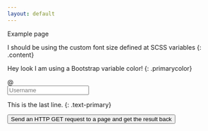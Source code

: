 ```yaml
---
layout: default
---
```


Example page


I should be using the custom font size defined at SCSS variables
{: .content}

Hey look I am using a Bootstrap variable color!
{: .primarycolor}

<div class="input-group mb-3">
    <div class="input-group-prepend">
        <span class="input-group-text" id="basic-addon1">@</span>
    </div>
    <input type="text" class="form-control" placeholder="Username" aria-label="Username" aria-describedby="basic-addon1">
</div>

This is the last line.
{: .text-primary}

<button id="mybutton">Send an HTTP GET request to a page and get the result back</button>

<script>
$(document).ready(function(){
    console.log("button action loading");
    $("#mybutton").click(function(){
        console.log("button clicked");
        $.ajax({
            async: true,
            type: 'POST',
            url: 'http://127.0.0.1:8080/statemachine/commit_count_report.json?blocking=true',
            headers: {
                'Authorization': 'Basic ' + btoa('ec29e90c-188d-11e8-bb72-00163ec1cd01:0b82fe63b6bd450519ade02c3cb8f77ee581f25a810db28f3910e6cdd9d041bf')
            },
            contentType: 'application/json; charset=utf-8',
            data: JSON.stringify({
                input: {
                    github: {
                        target: 'fujitsu.com',
                        owner: '"naohirotamura"',
                        name: '"faasshell"',
                        since: '"2018-06-21T00:00:00+00:00"',
                        until: '"2018-07-20T00:00:00+00:00"'
                    },
                    gsheet: {
                        sheetId: '1ywCxG8xTKOYK89AEZIqgpTvbvpbrb1s4H_bMVvKV59I'
                    }
                }
            }),
            dataType: 'json', // PreFlight
        }).done(function(data, status){
            console.log("Data: " + JSON.stringify(data) + "\nStatus: " + status);
        }).fail(function(xhr, status, error){
            console.log("Failed: " + error + "\nStatus: " + status);
        });
        console.log("button action done");
    });
});
</script>
